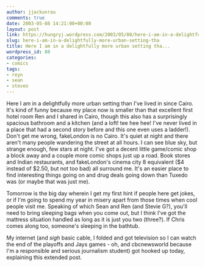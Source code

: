 ```yaml
---
author: jjackunrau
comments: true
date: 2003-05-08 14:21:00+00:00
layout: post
link: https://hungryj.wordpress.com/2003/05/08/here-i-am-in-a-delightfully-more-urban-setting-tha/
slug: here-i-am-in-a-delightfully-more-urban-setting-tha
title: Here I am in a delightfully more urban setting tha...
wordpress_id: 88
categories:
- comics
tags:
- reyn
- sean
- steveo
---
```


Here I am in a delightfully more urban setting than I've lived in since Cairo.  It's kind of funny because my place now is smaller than that excellent first hotel room Ren and I shared in Cairo, though this also has a surprisingly spacious bathroom and a kitchen (and a loft! tee hee hee! I've never lived in a place that had a second story before and this one even uses a ladder!).  Don't get me wrong, fakeLondon is no Cairo.  It's quiet at night and there aren't many people wandering the street at all hours.  I can see blue sky, but strange enough, few stars at night.  I've got a decent little game/comic shop a block away and a couple more comic shops just up a road.  Book stores and Indian restaurants, and fakeLondon's cinema city 8 equivalent ($4 instead of $2.50, but not too bad) all surround me.  It's an easier place to find interesting things going on and drug deals going down than Tuxedo was (or maybe that was just me).
  

  
Tomorrow is the big day wherein I get my first hint if people here get jokes, or if I'm going to spend my year in misery apart from those times when cool people visit me.  Speaking of which Sean and Ren (and Stevie G?), you'll need to bring sleeping bags when you come out, but I think I've got the mattress situation handled as long as it is just you two (three?).  If Chris comes along too, someone's sleeping in the bathtub.  
  

  
My internet (and *sigh* basic cable, I folded and got television so I can watch the end of the playoffs and Jays games - oh, and cbcnewsworld because I'm a responsible and serious journalism student) got hooked up today, explaining this extended post.
